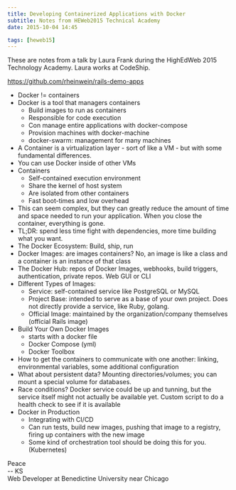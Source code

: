```yaml
---
title: Developing Containerized Applications with Docker
subtitle: Notes from HEWeb2015 Technical Academy
date: 2015-10-04 14:45

tags: [heweb15]
---
```


These are notes from a talk by Laura Frank during the HighEdWeb 2015 Technology Academy. Laura works at CodeShip. 

https://github.com/rheinwein/rails-demo-apps

* Docker != containers
* Docker is a tool that managers containers
	* Build images to run as containers
	* Responsible for code execution
	* Con manage entire applications with docker-compose
	* Provision machines with docker-machine
	* docker-swarm: management for many machines
* A Container is a virtualization layer - sort of like a VM - but with some fundamental differences. 
* You can use Docker inside of other VMs
* Containers
	* Self-contained execution environment
	* Share the kernel of host system
	* Are isolated from other containers
	* Fast boot-times and low overhead
* This can seem complex, but they can greatly reduce the amount of time and space needed to run your application. When you close the container, everything is gone. 
* TL;DR: spend less time fight with dependencies, more time building what you want. 
* The Docker Ecosystem: Build, ship, run
* Docker Images: are images containers? No, an image is like a class and a container is an instance of that class
* The Docker Hub: repos of Docker Images, webhooks, build triggers, authentication, private repos. Web GUI or CLI
* Different Types of Images:
	* Service: self-contained service like PostgreSQL or MySQL
	* Project Base: intended to serve as a base of your own project. Does not directly provide a service, like Ruby, golang.
	* Official Image: maintained by the organization/company themselves (official Rails image)
* Build Your Own Docker Images
	* starts with a docker file
	* Docker Compose (yml)
	* Docker Toolbox
* How to get the containers to communicate with one another: linking, environmental variables, some additional configuration
* What about persistent data? Mounting directories/volumes; you can mount a special volume for databases. 
* Race conditions? Docker service could be up and tunning, but the service itself might not actually be available yet. Custom script to do a health check to see if it is available
* Docker in Production
	* Integrating with CI/CD
	* Can run tests, build new images, pushing that image to a registry, firing up containers with the new image
	* Some kind of orchestration tool should be doing this for you. (Kubernetes)


Peace<br>-- KS<br>Web Developer at Benedictine University near Chicago